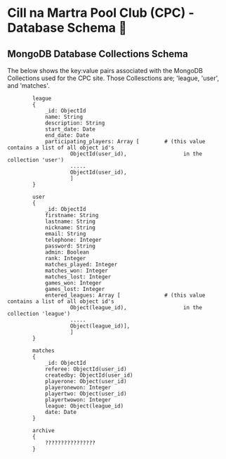 # Cill na Martra Pool Club (CPC) - Database Schema :floppy_disk: #

## MongoDB Database Collections Schema ## 

The below shows the key:value pairs associated with the MongoDB Collections used for the CPC site. Those Collesctions are; 'league, 'user', and 'matches'.

            league
            {
                _id: ObjectId
                name: String
                description: String
                start_date: Date
                end_date: Date                                                  
                participating_players: Array [        # (this value contains a list of all object id's 
                        ObjectId(user_id),                  in the collection 'user')
                        .....
                        ObjectId(user_id),
                        ] 
            }

            user
            {
                _id: ObjectId
                firstname: String
                lastname: String
                nickname: String
                email: String
                telephone: Integer
                password: String
                admin: Boolean
                rank: Integer
                matches_played: Integer
                matches_won: Integer
                matches_lost: Integer
                games_won: Integer
                games_lost: Integer
                entered_leagues: Array [              # (this value contains a list of all object id's 
                        Object(league_id),                  in the collection 'league')
                        .....
                        Object(league_id)],
                        ]
            }

            matches
            {
                _id: ObjectId
                referee: ObjectId(user_id)
                createdby: ObjectId(user_id)
                playerone: Object(user_id)
                playeronewon: Integer
                playertwo: Object(user_id)
                playertwowon: Integer
                league: Object(league_id)
                date: Date
            }
            
            archive 
            {
                ????????????????
            }
